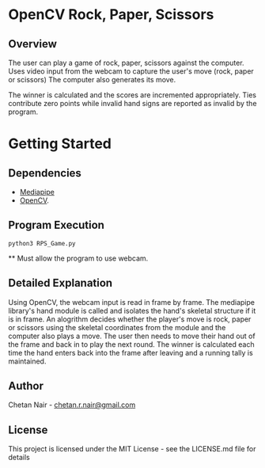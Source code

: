 # OpenCV Rock, Paper, Scissors

## Overview

The user can play a game of rock, paper, scissors against the computer.
Uses video input from the webcam to capture the user's move (rock, paper or scissors)
The computer also generates its move.

The winner is calculated and the scores are incremented appropriately.
Ties contribute zero points while invalid hand signs are reported as invalid by the program.

# Getting Started

## Dependencies

* [Mediapipe](https://google.github.io/mediapipe/)
* [OpenCV](https://opencv.org).

## Program Execution

```
python3 RPS_Game.py
```

\*\* Must allow the program to use webcam.

## Detailed Explanation

Using OpenCV, the webcam input is read in frame by frame. The mediapipe library's hand module is called and isolates the hand's skeletal structure if it is in frame. An alogrithm decides whether the player's move is rock, paper or scissors using the skeletal coordinates from the module and the computer also plays a move. The user then needs to move their hand out of the frame and back in to play the next round. The winner is calculated each time the hand enters back into the frame after leaving and a running tally is maintained.

## Author

Chetan Nair - chetan.r.nair@gmail.com

## License

This project is licensed under the MIT License - see the LICENSE.md file for details
